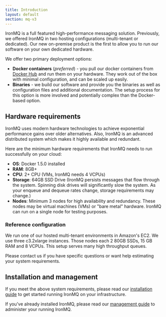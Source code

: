 ```yaml
---
title: Introduction
layout: default
section: mq-v3
---
```


IronMQ is a full featured high-performance messaging solution. Previously, we
offered IronMQ in two hosting configurations (multi-tenant or dedicated). Our new on-premise product 
is the first to allow you to run our software on your own dedicated hardware.

We offer two primary deployment options:

- **Docker containers** (*preferred*) - you pull our docker containers from
[Docker Hub](https://hub.docker.com/) and run them on your hardware. They work
out of the box with minimal configuration, and can be scaled up easily.
- **Binaries** - we build our software and provide you the binaries as well
as configuration files and additional documentation. The setup process for
this option is more involved and potentially complex than the Docker-based
option.

## Hardware requirements

IronMQ uses modern hardware technologies to achieve
exponential performance gains over older alternatives. Also, IronMQ is an
advanced distributed system which makes it highly available and redundant.

Here are the minimum hardware requirements that IronMQ needs to run successfully on your cloud:

* __OS__: Docker 1.5.0 installed
* __RAM__: 8GB+
* __CPU__: 2+ CPU (VMs, IronMQ needs 4 VCPUs)
* __Storage__: 64GB SSD Drive (IronMQ persists messages that flow through the
system. Spinning disk drives will significantly slow the system. As your
enqueue and dequeue rates change, storage requirements may change.)
* __Nodes__: Minimum 3 nodes for high availability and redundancy. These nodes may be virtual machines (VMs) or "bare metal" hardware.
IronMQ can run on a single node for testing purposes.

### Reference configuration

We run one of our hosted multi-tenant environments in Amazon's EC2. We use
three c3.2xlarge instances. Those nodes each 2 80GB SSDs, 15 GB RAM and 8 VCPUs.
This setup serves many high throughput queues.

Please contact us if you have specific questions or want help estimating your
system requirements.


## Installation and management

If you meet the above system requirements, please read our
[installation guide](/mq/3/on-premise/installation) to get started running IronMQ
on your infrastructure.

If you've already installed IronMQ, please read our
[management guide](/mq/3/on-premise/management) to administer your running IronMQ.
